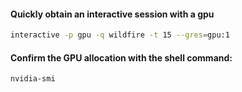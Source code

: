 #### Quickly obtain an interactive session with a gpu
```bash
interactive -p gpu -q wildfire -t 15 --gres=gpu:1
```

#### Confirm the GPU allocation with the shell command: 
```bash
nvidia-smi
```
